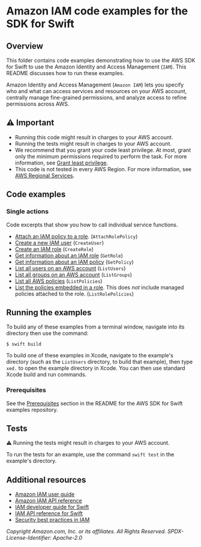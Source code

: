 # Amazon IAM code examples for the SDK for Swift
## Overview
This folder contains code examples demonstrating how to use the AWS SDK for
Swift to use the Amazon Identity and Access Management (`IAM`). This README
discusses how to run these examples.

Amazon Identity and Access Management (`Amazon IAM`) lets you specify who and
what can access services and resources on your AWS account, centrally manage
fine-grained permissions, and analyze access to refine permissions across AWS.

## ⚠️ Important
* Running this code might result in charges to your AWS account. 
* Running the tests might result in charges to your AWS account.
* We recommend that you grant your code least privilege. At most, grant only the minimum permissions required to perform the task. For more information, see [Grant least privilege](https://docs.aws.amazon.com/IAM/latest/UserGuide/best-practices.html#grant-least-privilege). 
* This code is not tested in every AWS Region. For more information, see [AWS Regional Services](https://aws.amazon.com/about-aws/global-infrastructure/regional-product-services).

## Code examples

### Single actions
Code excerpts that show you how to call individual service functions.
* [Attach an IAM policy to a
  role](./AttachRolePolicy/Sources/ServiceHandler/ServiceHandler.swift).
  (`AttachRolePolicy`)
* [Create a new IAM user](./CreateUser/Sources/ServiceHandler/ServiceHandler.swift) (`CreateUser`)
* [Create an IAM role](./CreateRole/Sources/ServiceHandler/ServiceHandler.swift) (`CreateRole`)
* [Get information about an IAM role](./GetRole/Sources/ServiceHandler/ServiceHandler.swift) (`GetRole`)
* [Get information about an IAM policy](./GetPolicy/Sources/ServiceHandler/ServiceHandler.swift) (`GetPolicy`)
* [List all users on an AWS account](./ListUsers/Sources/ServiceHandler/ServiceHandler.swift) (`ListUsers`)
* [List all groups on an AWS account](./ListGroups/Sources/ServiceHandler/ServiceHandler.swift) (`ListGroups`)
* [List all AWS policies](./ListPolicies/Sources/ServiceHandler/ServiceHandler.swift) (`ListPolicies`)
* [List the policies embedded in a
  role](./ListRolePolicies/Sources/ServiceHandler/ServiceHandler.swift).
 This does _not_ include managed policies attached to the role. (`ListRolePolicies`)

<!-- ### Scenarios
Code examples that show you how to accomplish a specific task by calling multiple functions within the same service.
 -->

<!-- ### Cross-service examples
Sample applications that work across multiple AWS services.
* [*Title of code example*](*relative link to code example*) --->

## Running the examples
To build any of these examples from a terminal window, navigate into its directory then use the command:

```
$ swift build
```

To build one of these examples in Xcode, navigate to the example's directory
(such as the `ListUsers` directory, to build that example), then type `xed.`
to open the example directory in Xcode. You can then use standard Xcode build
and run commands.

### Prerequisites
See the [Prerequisites](https://github.com/awsdocs/aws-doc-sdk-examples/tree/main/swift#Prerequisites) section in the README for the AWS SDK for Swift examples repository.

## Tests
⚠️ Running the tests might result in charges to your AWS account.

To run the tests for an example, use the command `swift test` in the example's directory.

## Additional resources
* [Amazon IAM user guide](https://docs.aws.amazon.com/IAM/latest/UserGuide/)
* [Amazon IAM API reference](https://docs.aws.amazon.com/IAM/latest/APIReference/)
* [IAM developer guide for Swift](https://docs.aws.amazon.com/sdk-for-swift/latest/developer-guide/examples-iam.html)
* [IAM API reference for Swift](https://awslabs.github.io/aws-sdk-swift/reference/0.x/AWSIAM/Home)
* [Security best practices in IAM](https://docs.aws.amazon.com/IAM/latest/UserGuide/best-practices.html)

_Copyright Amazon.com, Inc. or its affiliates. All Rights Reserved. SPDX-License-Identifier: Apache-2.0_